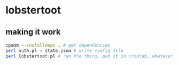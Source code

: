 # lobstertoot

## making it work
```sh
cpanm --installdeps . # get dependencies
perl auth.pl > state.json # write config file
perl lobstertoot.pl # run the thing, put it in crontab, whatever
```
